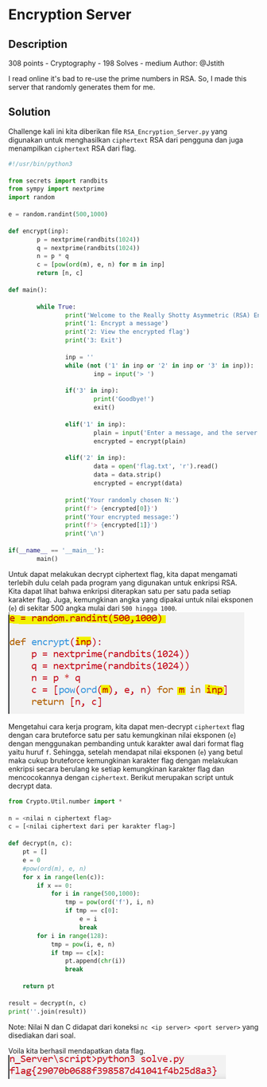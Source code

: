 # Encryption Server
## Description
308 points - Cryptography - 198 Solves - medium
Author: @Jstith

I read online it's bad to re-use the prime numbers in RSA. So, I made this server that randomly generates them for me.

## Solution
Challenge kali ini kita diberikan file `RSA_Encryption_Server.py` yang digunakan untuk menghasilkan `ciphertext` RSA dari pengguna dan juga menampilkan `ciphertext` RSA dari flag.
```python
#!/usr/bin/python3

from secrets import randbits
from sympy import nextprime
import random

e = random.randint(500,1000)

def encrypt(inp):
        p = nextprime(randbits(1024))
        q = nextprime(randbits(1024))
        n = p * q
        c = [pow(ord(m), e, n) for m in inp]
        return [n, c]

def main():

        while True:
                print('Welcome to the Really Shotty Asymmetric (RSA) Encryption Server!')
                print('1: Encrypt a message')
                print('2: View the encrypted flag')
                print('3: Exit')

                inp = ''
                while (not ('1' in inp or '2' in inp or '3' in inp)):
                        inp = input('> ')

                if('3' in inp):
                        print('Goodbye!')
                        exit()

                elif('1' in inp):
                        plain = input('Enter a message, and the server will encrypt it with a random N!\n> ')
                        encrypted = encrypt(plain)

                elif('2' in inp):
                        data = open('flag.txt', 'r').read()
                        data = data.strip()
                        encrypted = encrypt(data)

                print('Your randomly chosen N:')
                print(f'> {encrypted[0]}')
                print('Your encrypted message:')
                print(f'> {encrypted[1]}')
                print('\n')

if(__name__ == '__main__'):
        main()
```

Untuk dapat melakukan decrypt ciphertext flag, kita dapat mengamati terlebih dulu celah pada program yang digunakan untuk enkripsi RSA. <br/>
Kita dapat lihat bahwa enkripsi diterapkan satu per satu pada setiap karakter flag. Juga, kemungkinan angka yang dipakai untuk nilai eksponen (`e`) di sekitar 500 angka mulai dari `500 hingga 1000`.
![](img/img-1.png)

Mengetahui cara kerja program, kita dapat men-decrypt `ciphertext` flag dengan cara bruteforce satu per satu kemungkinan nilai eksponen (`e`) dengan menggunakan pembanding untuk karakter awal dari format flag yaitu huruf `f`. Sehingga, setelah mendapat nilai eksponen (`e`) yang betul maka cukup bruteforce kemungkinan karakter flag dengan melakukan enkripsi secara berulang ke setiap kemungkinan karakter flag dan mencocokannya dengan `ciphertext`. Berikut merupakan script untuk decrypt data.
```python
from Crypto.Util.number import *

n = <nilai n ciphertext flag>
c = [<nilai ciphertext dari per karakter flag>]

def decrypt(n, c):
    pt = []
    e = 0
    #pow(ord(m), e, n)
    for x in range(len(c)):
        if x == 0:
            for i in range(500,1000):
                tmp = pow(ord('f'), i, n)
                if tmp == c[0]:
                    e = i
                    break
        for i in range(128):
            tmp = pow(i, e, n)
            if tmp == c[x]:
                pt.append(chr(i))
                break

    return pt

result = decrypt(n, c)
print(''.join(result))
```

Note: Nilai N dan C didapat dari koneksi `nc <ip server> <port server>` yang disediakan dari soal. <br/>

Voila kita berhasil mendapatkan data flag.<br/>
![](img/img-2.png)
